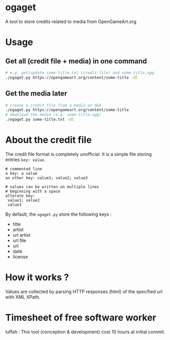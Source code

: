 # ogaget
A tool to store credits related to media from OpenGameArt.org

# Usage
## Get all (credit file + media) in one command
```sh
# e.g. get/update some-title.txt (credit file) and some-title.ogg
./ogaget.py https://opengameart.org/content/some-title -dl
```
## Get the media later
```sh
# create a credit file from a media on OGA
./ogaget.py https://opengameart.org/content/some-title
# download the media (e.g. some-title.ogg)
./ogaget.py some-title.txt -dl
```


# About the credit file
The credit file format is completely unofficial.
It is a simple file storing entries `key: value`.

```
# commented line
a key: a value
an other key: value1; value2; value3

# values can be written on multiple lines
# beginning with a space
alterate key:
 value1; value2
 value3
```

By default, the `ogaget.py` store the following keys :
* title
* artist
* url artist
* url file
* url
* date
* license

# How it works ?
Values are collected by parsing HTTP responses (html) of the specified url with XML XPath.

# Timesheet of free software worker
luffah : This tool (conception & development) cost 10 hours at initial commit.
